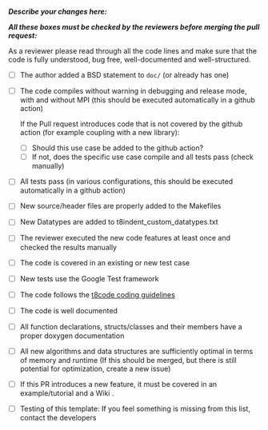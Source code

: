 **_Describe your changes here:_**



**_All these boxes must be checked by the reviewers before merging the pull request:_**

As a reviewer please read through all the code lines and make sure that the code is fully understood, bug free, well-documented and well-structured.

- [ ] The author added a BSD statement to `doc/` (or already has one)
- [ ] The code compiles without warning in debugging and release mode, with and without MPI (this should be executed automatically in a github action)

  If the Pull request introduces code that is not covered by the github action (for example coupling with a new library):
  - [ ] Should this use case be added to the github action?
  - [ ] If not, does the specific use case compile and all tests pass (check manually)

- [ ] All tests pass (in various configurations, this should be executed automatically in a github action)
- [ ] New source/header files are properly added to the Makefiles
- [ ] New Datatypes are added to t8indent_custom_datatypes.txt
- [ ] The reviewer executed the new code features at least once and checked the results manually
- [ ] The code is covered in an existing or new test case
- [ ] New tests use the Google Test framework
- [ ] The code follows the [t8code coding guidelines](https://github.com/holke/t8code/wiki/Coding-Guideline)
- [ ] The code is well documented
- [ ] All function declarations, structs/classes and their members have a proper doxygen documentation
- [ ] All new algorithms and data structures are sufficiently optimal in terms of memory and runtime (If this should be merged, but there is still potential for optimization, create a new issue)
- [ ] If this PR introduces a new feature, it must be covered in an example/tutorial and a Wiki .
- [ ] Testing of this template: If you feel something is missing from this list, contact the developers
